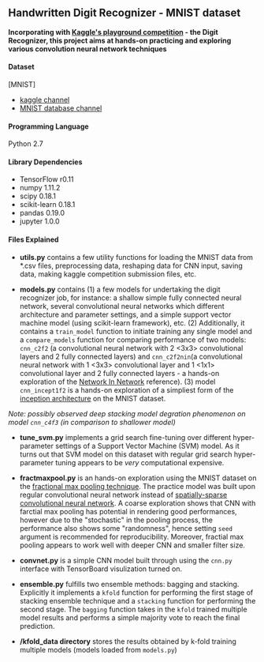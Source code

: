 ## Handwritten Digit Recognizer - MNIST dataset
**Incorporating with [Kaggle's playground competition](https://www.kaggle.com/competitions) - the Digit Recognizer, this project aims at hands-on practicing and exploring various convolution neural network techniques**

#### Dataset
[MNIST]
- [kaggle channel](https://www.kaggle.com/c/digit-recognizer/data)
- [MNIST database channel](http://yann.lecun.com/exdb/mnist/)

#### Programming Language
Python 2.7

#### Library Dependencies
- TensorFlow r0.11
- numpy 1.11.2
- scipy 0.18.1
- scikit-learn 0.18.1
- pandas 0.19.0
- jupyter 1.0.0

#### Files Explained
- **utils.py** contains a few utility functions for loading the MNIST data from *.csv files, preprocessing data, reshaping data for CNN input, saving data, making kaggle competition submission files, etc.

- **models.py** contains (1) a few models for undertaking the digit recognizer job, for instance: a shallow simple fully connected neural network, several convolutional neural networks which different architecture and parameter settings, and a simple support vector machine model (using scikit-learn framework), etc. (2) Additionally, it contains a `train_model` function to initiate training any single model and a `compare_models` function for comparing performance of two models: `cnn_c2f2` (a convolutional neural network with 2 <3x3> convolutional layers and 2 fully connected layers) and `cnn_c2f2nin`(a convolutional neural network with 1 <3x3> convolutional layer and 1 <1x1> convolutional layer and 2 fully connected layers - a hands-on exploration of the [Network In Network](https://arxiv.org/pdf/1312.4400v3.pdf) reference). (3) model `cnn_incept1f2` is a hands-on exploration of a simpliest form of the [inception architecture](https://www.cs.unc.edu/~wliu/papers/GoogLeNet.pdf) on the MNIST dataset.

*Note: possibly observed deep stacking model degration phenomenon on model `cnn_c4f3` (in comparison to shallower model)*

- **tune_svm.py** implements a grid search fine-tuning over different hyper-parameter settings of a Support Vector Machine (SVM) model. As it turns out that SVM model on this dataset with regular grid search hyper-parameter tuning appears to be *very* computational expensive.

- **fractmaxpool.py** is an hands-on exploration using the MNIST dataset on the [fractional max pooling technique](https://arxiv.org/pdf/1412.6071v4.pdf). The practice model was built upon regular convolutional neural network instead of [spatially-sparse convolutional neural network](https://arxiv.org/pdf/1409.6070v1.pdf). A coarse exploration shows that CNN with farctial max pooling has potential in rendering good performances, however due to the "stochastic" in the pooling process, the performance also shows some "randomness", hence setting `seed` argument is recommended for reproducibility. Moreover, fractial max pooling appears to work well with deeper CNN and smaller filter size. 

- **convnet.py** is a simple CNN model built through using the `cnn.py` interface with TensorBoard visulization turned on.

- **ensemble.py** fulfills two ensemble methods: bagging and stacking. Explicitly it implements a `kfold` function for performing the first stage of stacking ensemble technique and a `stacking` function for performing the second stage. The `bagging` function takes in the `kfold` trained multiple model results and performs a simple majority vote to reach the final prediction.

- **/kfold_data directory** stores the results obtained by k-fold training multiple models (models loaded from `models.py`)